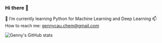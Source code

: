 ### Hi there 👋

<!--
**GennyCau/GennyCau** is a ✨ _special_ ✨ repository because its `README.md` (this file) appears on your GitHub profile.

Here are some ideas to get you started:

- 🌱 I’m currently learning Python for Machine Learning and Deep Learning
- 📫 How to reach me: gennycau.chem@gmail.com
-->

🌱 I’m currently learning Python for Machine Learning and Deep Learning
📫 How to reach me: gennycau.chem@gmail.com


![Genny's GitHub stats](https://github-readme-stats.vercel.app/api?username=GennyCau&show_icons=true&theme=dracula)
